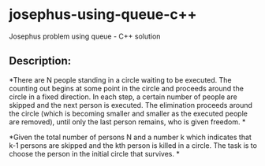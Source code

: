 # josephus-using-queue-c++
Josephus problem using queue - C++ solution

## Description:

*There are N people standing in a circle waiting to be executed. The counting out begins at some point in the circle and proceeds around the circle in a fixed direction. In each step, a certain number of people are skipped and the next person is executed. The elimination proceeds around the circle (which is becoming smaller and smaller as the executed people are removed), until only the last person remains, who is given freedom. *

*Given the total number of persons N and a number k which indicates that k-1 persons are skipped and the kth person is killed in a circle. The task is to choose the person in the initial circle that survives. *


